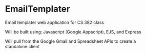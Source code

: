 # EmailTemplater
Email templater web application for CS 382 class


Will be built using: 
Javascript (Google Appscript),
EJS,
and Express


Will pull from the Google Gmail and Spreadsheet APIs to create a standalone client




